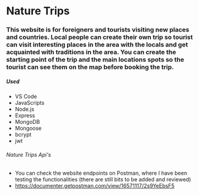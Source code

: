# Nature Trips

### This website is for foreigners and tourists visiting new places and countries. Local people can create their own trip so tourist can visit interesting places in the area with the locals and get acquainted with traditions in the area. You can create the starting point of the trip and the main locations spots so the tourist can see them on the map before booking the trip. 


##### Used
 - VS Code
 - JavaScripts
 - Node.js
 - Express
 - MongoDB
 - Mongoose
 - bcrypt
 - jwt

###### Nature Trips Api's
 - You can check the website endpoints on Postman, where I have been testing the functionalities (there are still bits to be added and reviewed)
 - https://documenter.getpostman.com/view/16571117/2s9YeEbsF5

